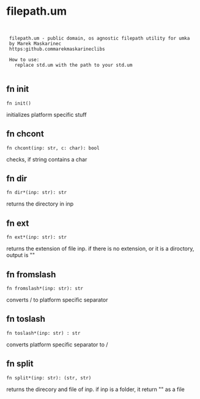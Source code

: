 # filepath.um

```

                                                                    
 filepath.um - public domain, os agnostic filepath utility for umka 
 by Marek Maskarinec                                                
 https:github.commarekmaskarineclibs                            
                                                                    
 How to use:                                                        
   replace std.um with the path to your std.um                      
                                                                    

```

## fn init
`fn init()`

initializes platform specific stuff


## fn chcont
`fn chcont(inp: str, c: char): bool`

checks, if string contains a char


## fn dir
`fn dir*(inp: str): str`

returns the directory in inp


## fn ext
`fn ext*(inp: str): str`

returns the extension of file inp. if there is no extension, or it is a diroctory, output is ""


## fn fromslash
`fn fromslash*(inp: str): str`

converts / to platform specific separator


## fn toslash
`fn toslash*(inp: str) : str`

converts platform specific separator to /


## fn split
`fn split*(inp: str): (str, str)`

returns the direcory and file of inp. if inp is a folder, it return "" as a file



